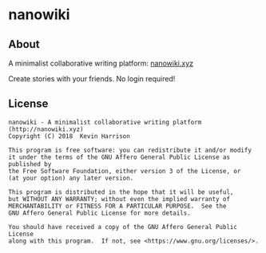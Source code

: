 # nanowiki

## About

A minimalist collaborative writing platform: [nanowiki.xyz](http://nanowiki.xyz)

Create stories with your friends. No login required!

## License

```
nanowiki - A minimalist collaborative writing platform (http://nanowiki.xyz)
Copyright (C) 2018  Kevin Harrison

This program is free software: you can redistribute it and/or modify
it under the terms of the GNU Affero General Public License as published by
the Free Software Foundation, either version 3 of the License, or
(at your option) any later version.

This program is distributed in the hope that it will be useful,
but WITHOUT ANY WARRANTY; without even the implied warranty of
MERCHANTABILITY or FITNESS FOR A PARTICULAR PURPOSE.  See the
GNU Affero General Public License for more details.

You should have received a copy of the GNU Affero General Public License
along with this program.  If not, see <https://www.gnu.org/licenses/>.
```
